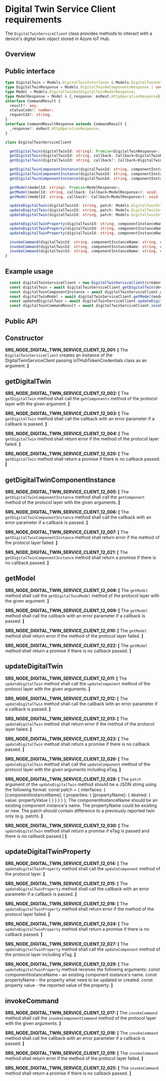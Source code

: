 # Digital Twin Service Client requirements

The `DigitalTwinServiceClient` class provides methods to interact with a device's digital twin object stored in Azure IoT Hub.

## Overview

## Public interface

```typescript
type DigitalTwin = Models.DigitalTwinInterfaces & Models.DigitalTwinGetComponentsHeaders | undefined;
type DigitalTwinResponse = Models.DigitalTwinGeComponentsResponse | undefined;
type Model = Models.DigitalTwinGetDigitalTwinModelResponse;
type ModelResponse = Model & {_response: msRest.HttpOperationResponse};
interface CommandResult {
  result?: any;
  statusCode?: number;
  requestId?: string;
}
interface CommandResultResponse extends CommandResult {
  _response?: msRest.HttpOperationResponse;
}

class DigitalTwinServiceClient

  getDigitalTwin(digitalTwinId: string): Promise<DigitalTwinResponse>;
  getDigitalTwin(digitalTwinId: string, callback: Callback<DigitalTwinResponse>): void;
  getDigitalTwin(digitalTwinId: string, callback?: Callback<DigitalTwinResponse>): void | Promise<DigitalTwinResponse> {

  getDigitalTwinComponentInstance(digitalTwinId: string, componentInstanceName: string): Promise<DigitalTwinResponse>;
  getDigitalTwinComponentInstance(digitalTwinId: string, componentInstanceName: string, callback: Callback<DigitalTwinResponse>): void;
  getDigitalTwinComponentInstance(digitalTwinId: string, componentInstanceName: string, callback?: Callback<DigitalTwinResponse>): void | Promise<DigitalTwinResponse> {

  getModel(modelId: string): Promise<ModelResponse>;
  getModel(modelId: string, callback: Callback<ModelResponse>): void;
  getModel(modelId: string, callback?: Callback<ModelResponse>): void | Promise<ModelResponse> {

  updateDigitalTwin(digitalTwinId: string, patch: Models.DigitalTwinInterfacesPatch): Promise<DigitalTwinResponse>;
  updateDigitalTwin(digitalTwinId: string, patch: Models.DigitalTwinInterfacesPatch, callback: Callback<DigitalTwinResponse>): void;
  updateDigitalTwin(digitalTwinId: string, patch: Models.DigitalTwinInterfacesPatch, callback?: Callback<DigitalTwinResponse>): void | Promise<DigitalTwinResponse> {

  updateDigitalTwinProperty(digitalTwinId: string, componentInstanceName: string, propertyName: string, propertyValue: string): Promise<DigitalTwinResponse>;
  updateDigitalTwinProperty(digitalTwinId: string, componentInstanceName: string, propertyName: string, propertyValue: string, callback: Callback<DigitalTwinResponse>): void;
  updateDigitalTwinProperty(digitalTwinId: string, componentInstanceName: string, propertyName: string, propertyValue: string, callback?: Callback<DigitalTwinResponse>): void | Promise<DigitalTwinResponse> {

  invokeCommand(digitalTwinId: string, componentInstanceName: string, commandName: string, argument: string): Promise<CommandResultResponse>;
  invokeCommand(digitalTwinId: string, componentInstanceName: string, commandName: string, argument: string, callback: Callback<CommandResultResponse>): void;
  invokeCommand(digitalTwinId: string, componentInstanceName: string, commandName: string, argument: string, callback?: Callback<CommandResultResponse>): void | Promise<CommandResultResponse> {
}
```

## Example usage

```javascript
  const digitalTwinServiceClient = new DigitalTwinServiceClient(credentials);
  const digitalTwin = await digitalTwinServiceClient.getDigitalTwin(deviceDescription.deviceId);
  const digitalTwinComponentInstance = await digitalTwinServiceClient.getDigitalTwinComponentInstance(deviceDescription.deviceId, componentInstanceName);
  const digitalTwinModel = await digitalTwinServiceClient.getModel(modelId);
  const updatedDigitalTwin = await digitalTwinServiceClient.updateDigitalTwin(deviceDescription.deviceId, patch, digitalTwin.eTag);
  const digitalTwinCommandResult = await digitalTwinServiceClient.invokeCommand(digitalTwin.Id, digitalTwincomponentInstanceName, digitalTwinCommandName, digitalTwinArgument);
```

## Public API

## Constructor

**SRS_NODE_DIGITAL_TWIN_SERVICE_CLIENT_12_001: [** The `DigitalTwinServiceClient` creates an instance of the DigitalTwinServiceClient passing IoTHubTokenCredentials class as an argument. **]**

## getDigitalTwin

**SRS_NODE_DIGITAL_TWIN_SERVICE_CLIENT_12_002: [** The `getDigitalTwin` method shall call the `getComponents` method of the protocol layer with the given argument. **]**

**SRS_NODE_DIGITAL_TWIN_SERVICE_CLIENT_12_003: [** The `getDigitalTwin` method shall call the callback with an error parameter if a callback is passed. **]**

**SRS_NODE_DIGITAL_TWIN_SERVICE_CLIENT_12_004: [** The `getDigitalTwin` method shall return error if the method of the protocol layer failed. **]**

**SRS_NODE_DIGITAL_TWIN_SERVICE_CLIENT_12_020: [** The `getDigitalTwin` method shall return a promise if there is no callback passed. **]**

## getDigitalTwinComponentInstance

**SRS_NODE_DIGITAL_TWIN_SERVICE_CLIENT_12_005: [** The `getDigitalTwinComponentInstance` method shall call the `getComponent` method of the protocol layer with the given arguments. **]**

**SRS_NODE_DIGITAL_TWIN_SERVICE_CLIENT_12_006: [** The `getDigitalTwinComponentInstance` method shall call the callback with an error parameter if a callback is passed. **]**

**SRS_NODE_DIGITAL_TWIN_SERVICE_CLIENT_12_007: [** The `getDigitalTwinComponentInstance` method shall return error if the method of the protocol layer failed. **]**

**SRS_NODE_DIGITAL_TWIN_SERVICE_CLIENT_12_021: [** The `getDigitalTwinComponentInstance` method shall return a promise if there is no callback passed. **]**

## getModel

**SRS_NODE_DIGITAL_TWIN_SERVICE_CLIENT_12_008: [** The `getModel` method shall call the `getDigitalTwinModel` method of the protocol layer with the given argument. **]**

**SRS_NODE_DIGITAL_TWIN_SERVICE_CLIENT_12_009: [** The `getModel` method shall call the callback with an error parameter if a callback is passed. **]**

**SRS_NODE_DIGITAL_TWIN_SERVICE_CLIENT_12_010: [** The `getModel` method shall return error if the method of the protocol layer failed. **]**

**SRS_NODE_DIGITAL_TWIN_SERVICE_CLIENT_12_022: [** The `getModel` method shall return a promise if there is no callback passed. **]**

## updateDigitalTwin

**SRS_NODE_DIGITAL_TWIN_SERVICE_CLIENT_12_011: [** The `updateDigitalTwin` method shall call the `updateComponent` method of the protocol layer with the given arguments. **]**

**SRS_NODE_DIGITAL_TWIN_SERVICE_CLIENT_12_012: [** The `updateDigitalTwin` method shall call the callback with an error parameter if a callback is passed. **]**

**SRS_NODE_DIGITAL_TWIN_SERVICE_CLIENT_12_013: [** The `updateDigitalTwin` method shall return error if the method of the protocol layer failed. **]**

**SRS_NODE_DIGITAL_TWIN_SERVICE_CLIENT_12_023: [** The `updateDigitalTwin` method shall return a promise if there is no callback passed. **]**

**SRS_NODE_DIGITAL_TWIN_SERVICE_CLIENT_12_026: [** The `updateDigitalTwin` method shall call the `updateComponent` method of the protocol layer with the given arguments including eTag. **]**

**SRS_NODE_DIGITAL_TWIN_SERVICE_CLIENT_12_028: [** The `patch` argument of the `updateDigitalTwin` method should be a JSON string using the following format:
 const patch = {
    interfaces: {
      [componentInstanceName]: {
        properties: {
          [propertyName]: {
            desired: {
              value: propertyValue
            }
          }
        }
      }
    }
  };
  The componentInstanceName should be an existing component instance's name.
  The propertyName could be existing or new.
  The patch should contain difference to a previously reported twin only (e.g. patch).
 **]**

**SRS_NODE_DIGITAL_TWIN_SERVICE_CLIENT_12_030: [** The `updateDigitalTwin` method shall return a promise if eTag is passed and there is no callback passed.] **]**

## updateDigitalTwinProperty

**SRS_NODE_DIGITAL_TWIN_SERVICE_CLIENT_12_014: [** The `updateDigitalTwinProperty` method shall call the `updateComponent` method of the protocol layer. **]**

**SRS_NODE_DIGITAL_TWIN_SERVICE_CLIENT_12_015: [** The `updateDigitalTwinProperty` method shall call the callback with an error parameter if a callback is passed. **]**

**SRS_NODE_DIGITAL_TWIN_SERVICE_CLIENT_12_016: [** The `updateDigitalTwinProperty` method shall return error if the method of the protocol layer failed. **]**

**SRS_NODE_DIGITAL_TWIN_SERVICE_CLIENT_12_024: [** The `updateDigitalTwinProperty` method shall return a promise if there is no callback passed. **]**

**SRS_NODE_DIGITAL_TWIN_SERVICE_CLIENT_12_027: [** The `updateDigitalTwinProperty` method shall call the `updateComponent` method of the protocol layer including eTag. **]**

**SRS_NODE_DIGITAL_TWIN_SERVICE_CLIENT_12_029: [** The `updateDigitalTwinProperty` method receives the following arguments:
  const componentInstanceName - an existing component instance's name.
  const propertyName - the property what need to be updated or created.
  const property value - the reported value of the property.
 **]**

## invokeCommand

**SRS_NODE_DIGITAL_TWIN_SERVICE_CLIENT_12_017: [** The `invokeCommand` method shall call the `invokeComponentCommand` method of the protocol layer with the given arguments. **]**

**SRS_NODE_DIGITAL_TWIN_SERVICE_CLIENT_12_018: [** The `invokeCommand` method shall call the callback with an error parameter if a callback is passed. **]**

**SRS_NODE_DIGITAL_TWIN_SERVICE_CLIENT_12_019: [** The `invokeCommand` method shall return error if the method of the protocol layer failed. **]**

**SRS_NODE_DIGITAL_TWIN_SERVICE_CLIENT_12_025: [** The `invokeCommand` method shall return a promise if there is no callback passed. **]**
